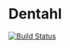 # Dentahl

[![Build Status](https://travis-ci.org/Clayn/dentahl.svg?branch=master)](https://travis-ci.org/Clayn/dentahl)
